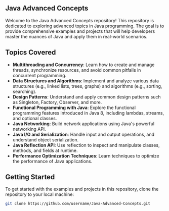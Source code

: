 ## Java Advanced Concepts

Welcome to the Java Advanced Concepts repository! This repository is dedicated to exploring advanced topics in Java programming. The goal is to provide comprehensive examples and projects that will help developers master the nuances of Java and apply them in real-world scenarios.

## Topics Covered

- **Multithreading and Concurrency**: Learn how to create and manage threads, synchronize resources, and avoid common pitfalls in concurrent programming.
- **Data Structures and Algorithms**: Implement and analyze various data structures (e.g., linked lists, trees, graphs) and algorithms (e.g., sorting, searching).
- **Design Patterns**: Understand and apply common design patterns such as Singleton, Factory, Observer, and more.
- **Functional Programming with Java**: Explore the functional programming features introduced in Java 8, including lambdas, streams, and optional classes.
- **Java Networking**: Build network applications using Java's powerful networking API.
- **Java I/O and Serialization**: Handle input and output operations, and understand object serialization.
- **Java Reflection API**: Use reflection to inspect and manipulate classes, methods, and fields at runtime.
- **Performance Optimization Techniques**: Learn techniques to optimize the performance of Java applications.

## Getting Started

To get started with the examples and projects in this repository, clone the repository to your local machine:

```sh
git clone https://github.com/username/Java-Advanced-Concepts.git
